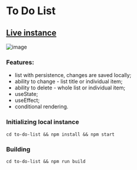 # To Do List

## [Live instance](https://jam-to-do-list.netlify.app/)
![image](https://i.imgur.com/JBJq5Iv.png)

### Features:

- list with persistence, changes are saved locally;
- ability to change - list title or individual item;
- ability to delete - whole list or individual item;
- useState;
- useEffect;
- conditional rendering.

### Initializing local instance

```
cd to-do-list && npm install && npm start
```

### Building

```
cd to-do-list && npm run build
```
